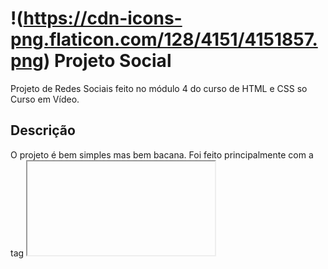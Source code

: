 # !(https://cdn-icons-png.flaticon.com/128/4151/4151857.png) Projeto Social
 Projeto de Redes Sociais feito no módulo 4 do curso de HTML e CSS so Curso em Vídeo. 
 
 ## Descrição
  O projeto é bem simples mas bem bacana. Foi feito principalmente com a tag <iframe>, que possibilita que os prints aparecem na tela do celular. Possui minhas redes sociais e outros projetos que fiz em botões, que dependendo do tamanho da sua tela ficam em um menu hamburguer.


  <div align="center">
  
  ![print-projeto-social-11 1](https://user-images.githubusercontent.com/98670029/193426629-ed153a2f-49ff-4d9e-981b-2739f58db601.png)
 
  ![print-projeto-social-2 1](https://user-images.githubusercontent.com/98670029/193426430-fa71fbaa-3895-4052-a81b-40b0e0b65602.png)
  
  ![print-projeto-social-3 1](https://user-images.githubusercontent.com/98670029/193426431-75e63356-e320-4f2d-be55-4782e7c8f7a9.png)
  
  </div>
  




